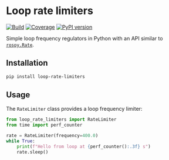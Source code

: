 # Loop rate limiters

[![Build](https://img.shields.io/github/workflow/status/stephane-caron/loop-rate-limiters/CI)](https://github.com/stephane-caron/loop-rate-limier/actions)
[![Coverage](https://coveralls.io/repos/github/stephane-caron/loop-rate-limiters/badge.svg?branch=main)](https://coveralls.io/github/stephane-caron/loop-rate-limiters?branch=main)
[![PyPI version](https://img.shields.io/pypi/v/loop-rate-limiters)](https://pypi.org/project/loop-rate-limiters/)

Simple loop frequency regulators in Python with an API similar to [``rospy.Rate``](https://wiki.ros.org/rospy/Overview/Time#Sleeping_and_Rates).

## Installation

```sh
pip install loop-rate-limiters
```

## Usage

The ``RateLimiter`` class provides a loop frequency limiter:

```python
from loop_rate_limiters import RateLimiter
from time import perf_counter

rate = RateLimiter(frequency=400.0)
while True:
    print(f"Hello from loop at {perf_counter():.3f} s")
    rate.sleep()
```
